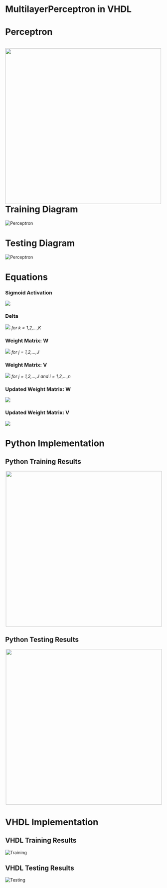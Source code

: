 # MultilayerPerceptron in VHDL

# Perceptron

<p>
<br />
<img align="left" width="500" height="500" src="https://github.com/RLR-GitHub/MultilayerPerceptron/blob/master/images/perceptron.PNG", br>
<br />
</p>

# Training Diagram
![Perceptron](https://github.com/RLR-GitHub/MultilayerPerceptron/blob/master/images/training_diagram.png)

# Testing Diagram
![Perceptron](https://github.com/RLR-GitHub/MultilayerPerceptron/blob/master/images/testing_diagram.png)

# Equations
### Sigmoid Activation 
<img src="https://render.githubusercontent.com/render/math?math=y = \frac{1}{{1} \dagger {\e}^{ -x }}"> 

### Delta 
<img src="https://render.githubusercontent.com/render/math?math=\delta_k = ( d_k - y_k ) y_k ( 1 - y_k ) "> *for k = 1,2,...,K*

### Weight Matrix: W 
<img src="https://render.githubusercontent.com/render/math?math=\triangle{W_{kj}} = \rho \delta_k z_j"> *for j = 1,2,...,J*

### Weight Matrix: V
<img src="https://render.githubusercontent.com/render/math?math=\triangle{V_{ji}} = \rho z_j ( 1 - z_j ) x_i \sum_{k=1}^{\K} (\delta_k w_{kj})"> *for j = 1,2,...,J and i = 1,2,...,n*

### Updated Weight Matrix: W 
<img src="https://render.githubusercontent.com/render/math?math={W_{kj}}^{t\'} = {w_{kj}}^{t} + \triangle{w_{kj}}"> 

### Updated Weight Matrix: V
<img src="https://render.githubusercontent.com/render/math?math={V_{ji}}^{t\'} = {v_{ji}}^{t} + \triangle{v_{ji}}"> 


# Python Implementation 

## Python Training Results
<p align="center">
  <img width="500" height="500" src="https://github.com/RLR-GitHub/MultilayerPerceptron/blob/master/images/training_result_matrices.PNG">
</p>


## Python Testing Results
<p align="center">
  <img width="500" height="500" src="https://github.com/RLR-GitHub/MultilayerPerceptron/blob/master/images/testing_result_matrices.PNG">
</p>

<p align = "left"></p>

##

# VHDL Implementation
## VHDL Training Results
![Training](https://github.com/RLR-GitHub/MultilayerPerceptron/blob/master/images/actual.PNG)

## VHDL Testing Results
![Testing](https://github.com/RLR-GitHub/MultilayerPerceptron/blob/master/images/target.PNG)
